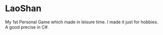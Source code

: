 # LaoShan
My 1st Personal Game which made in leisure time. I made it just for hobbies. A good precise in C#.
